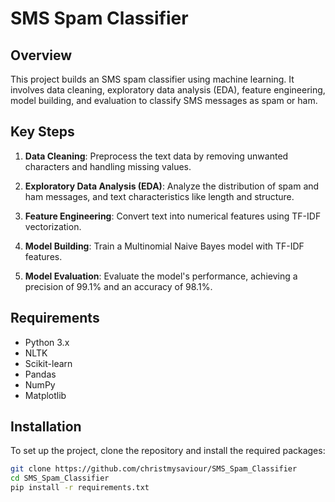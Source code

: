 # SMS Spam Classifier

## Overview

This project builds an SMS spam classifier using machine learning. It involves data cleaning, exploratory data analysis (EDA), feature engineering, model building, and evaluation to classify SMS messages as spam or ham.

## Key Steps

1. **Data Cleaning**: Preprocess the text data by removing unwanted characters and handling missing values.
  
2. **Exploratory Data Analysis (EDA)**: Analyze the distribution of spam and ham messages, and text characteristics like length and structure.

3. **Feature Engineering**: Convert text into numerical features using TF-IDF vectorization.

4. **Model Building**: Train a Multinomial Naive Bayes model with TF-IDF features.

5. **Model Evaluation**: Evaluate the model's performance, achieving a precision of 99.1% and an accuracy of 98.1%.

## Requirements

- Python 3.x
- NLTK
- Scikit-learn
- Pandas
- NumPy
- Matplotlib

## Installation

To set up the project, clone the repository and install the required packages:

```bash
git clone https://github.com/christmysaviour/SMS_Spam_Classifier
cd SMS_Spam_Classifier
pip install -r requirements.txt
